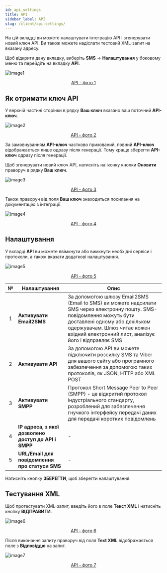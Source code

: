 ```yaml
---
id: api_settings
title: API
sidebar_label: API
slug: /client/api-settings/
---
```


На цій вкладці ви можете налаштувати інтеграцію API і згенерувати новий ключ API. Ви також можете надіслати тестовий XML-запит на вказану адресу.

Щоб відкрити дану вкладку, виберіть **SMS** → **Налаштування** у боковому меню та перейдіть на вкладку **API**.

![image1](/img/ru/client_settings_api/image1.png "API") <center><u>API - фото 1</u></center>

## Як отримати ключ API

У верхній частині сторінки в рядку **Ваш ключ** вказано ваш поточний **API-ключ**.

![image2](/img/ru/client_settings_api/image2.png "API") <center><u>API - фото 2</u></center>

За замовчуванням **API-ключ** частково прихований, повний **API-ключ** відображається лише одразу після генерації. Тому краще зберегти **API-ключ** одразу після генерації.

Щоб згенерувати новий ключ API, натисніть на іконку кнопки **Оновити** праворуч в рядку **Ваш ключ**.

![image3](/img/ru/client_settings_api/image3.png "API") <center><u>API - фото 3</u></center>

Також праворуч від поля **Ваш ключ** знаходиться посилання на документацію з інтеграції.

![image4](/img/ru/client_settings_api/image4.png "API") <center><u>API - фото 4</u></center>

## Налаштування

У вкладці **API** ви можете ввімкнути або вимкнути необхідні сервіси і протоколи, а також вказати додаткові налаштування.

![image5](/img/ru/client_settings_api/image5.png "API") <center><u>API - фото 5</u></center>

|  №  | Налаштування | Опис |
| :-: | ------------ | ---- |
| 1 | **Активувати Email2SMS** | За допомогою шлюзу Email2SMS (Email to SMS) ви можете надсилати SMS через електронну пошту. SMS-повідомлення можуть бути доставлені одному або декільком одержувачам. Шлюз читає кожен вхідний електронний лист, аналізує його і відправляє SMS |
| 2 | **Активувати API** | За допомогою API ви можете підключити розсилку SMS та Viber для вашого сайту або програмного забезпечення за допомогою таких протоколів, як JSON, HTTP або XML POST |
| 3 | **Активувати SMPP** | Протокол Short Message Peer to Peer (SMPP) - це відкритий протокол індустріального стандарту, розроблений для забезпечення гнучкого інтерфейсу передачі даних для передачі коротких повідомлень |
| 4 | **IP адреса, з якої дозволено доступ до API і SMPP** | - |
| 5 | **URL/Email для повідомлення про статуси SMS** | - |

Натисніть кнопку **ЗБЕРЕГТИ**, щоб зберегти налаштування.

## Тестування XML

Щоб протестувати XML-запит, введіть його в поле **Текст XML** і натисніть кнопку **ВІДПРАВИТИ**.

![image6](/img/ru/client_settings_api/image6.png "API") <center><u>API - фото 6</u></center>

Після виконання запиту праворуч від поля **Text XML** відображається поле з **Відповіддю** на запит.

![image7](/img/ru/client_settings_api/image7.png "API") <center><u>API - фото 7</u></center>
